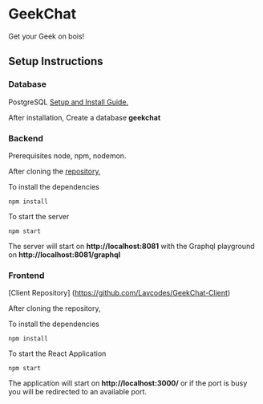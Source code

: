 # GeekChat
Get your Geek on bois!

## Setup Instructions

### Database

PostgreSQL [Setup and Install Guide.](https://www.postgresqltutorial.com/install-postgresql/)

After installation, Create a database **geekchat**

### Backend 

Prerequisites node, npm, nodemon. 

After cloning the [repository](https://github.com/Lavcodes/GeekChat),

To install the dependencies

`npm install`

To start the server

`npm start`

The server will start on **http://localhost:8081** with the Graphql playground on **http://localhost:8081/graphql**

### Frontend 

[Client Repository] (https://github.com/Lavcodes/GeekChat-Client)

After cloning the repository, 

To install the dependencies 

`npm install`

To start the React Application

`npm start` 

The application will start on **http://localhost:3000/** or if the port is busy you will be redirected to an available port.


 
 



